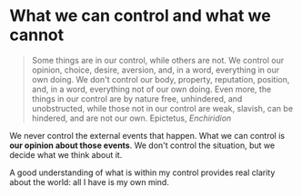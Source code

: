 # What we can control and what we cannot
> Some things are in our control, while others are not. We control our opinion, choice, desire, aversion, and, in a word, everything in our own doing. We don't control our body, property, reputation, position, and, in a word, everything not of our own doing. Even more, the things in our control are by nature free, unhindered, and unobstructed, while those not in our control are weak, slavish, can be hindered, and are not our own. Epictetus, _Enchiridion_

We never control the external events that happen. What we can control is **our opinion about those events**. We don't control the situation, but we decide what we think about it.

A good understanding of what is within my control provides real clarity about the world: all I have is my own mind.